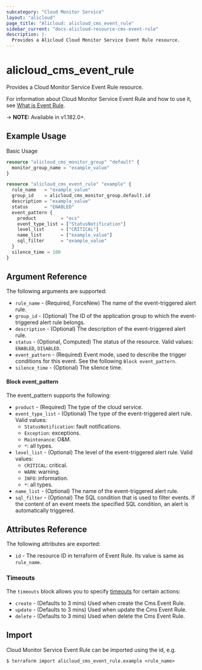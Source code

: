 ```yaml
---
subcategory: "Cloud Monitor Service"
layout: "alicloud"
page_title: "Alicloud: alicloud_cms_event_rule"
sidebar_current: "docs-alicloud-resource-cms-event-rule"
description: |-
  Provides a Alicloud Cloud Monitor Service Event Rule resource.
---
```


# alicloud\_cms\_event\_rule

Provides a Cloud Monitor Service Event Rule resource.

For information about Cloud Monitor Service Event Rule and how to use it, see [What is Event Rule](https://www.alibabacloud.com/help/en/cloudmonitor/latest/puteventrule).

-> **NOTE:** Available in v1.182.0+.

## Example Usage

Basic Usage

```terraform
resource "alicloud_cms_monitor_group" "default" {
  monitor_group_name = "example_value"
}

resource "alicloud_cms_event_rule" "example" {
  rule_name   = "example_value"
  group_id    = alicloud_cms_monitor_group.default.id
  description = "example_value"
  status      = "ENABLED"
  event_pattern {
    product         = "ecs"
    event_type_list = ["StatusNotification"]
    level_list      = ["CRITICAL"]
    name_list       = ["example_value"]
    sql_filter      = "example_value"
  }
  silence_time = 100
}
```

## Argument Reference

The following arguments are supported:

* `rule_name` - (Required, ForceNew) The name of the event-triggered alert rule.
* `group_id` - (Optional) The ID of the application group to which the event-triggered alert rule belongs.
* `description` - (Optional) The description of the event-triggered alert rule.
* `status` - (Optional, Computed) The status of the resource. Valid values: `ENABLED`, `DISABLED`.
* `event_pattern` - (Required) Event mode, used to describe the trigger conditions for this event. See the following `Block event_pattern`.
* `silence_time` - (Optional) The silence time.

#### Block event_pattern

The event_pattern supports the following: 

* `product` - (Required) The type of the cloud service.
* `event_type_list` - (Optional) The type of the event-triggered alert rule. Valid values:
  - `StatusNotification`: fault notifications.
  - `Exception`: exceptions.
  - `Maintenance`: O&M.
  - `*`: all types.
* `level_list` - (Optional) The level of the event-triggered alert rule. Valid values:
  - `CRITICAL`: critical.
  - `WARN`: warning.
  - `INFO`: information.
  - `*`: all types.
* `name_list` - (Optional) The name of the event-triggered alert rule.
* `sql_filter` - (Optional) The SQL condition that is used to filter events. If the content of an event meets the specified SQL condition, an alert is automatically triggered.

## Attributes Reference

The following attributes are exported:

* `id` - The resource ID in terraform of Event Rule. Its value is same as `rule_name`.

### Timeouts

The `timeouts` block allows you to specify [timeouts](https://www.terraform.io/docs/configuration-0-11/resources.html#timeouts) for certain actions:

* `create` - (Defaults to 3 mins) Used when create the Cms Event Rule.
* `update` - (Defaults to 3 mins) Used when update the Cms Event Rule.
* `delete` - (Defaults to 3 mins) Used when delete the Cms Event Rule.

## Import

Cloud Monitor Service Event Rule can be imported using the id, e.g.

```
$ terraform import alicloud_cms_event_rule.example <rule_name>
```